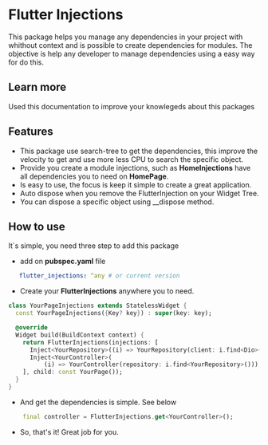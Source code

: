 # Flutter Injections
This package helps you manage any dependencies in your project with whithout context and is possible to create dependencies for modules. The objective is help any developer to manage dependencies using a easy way for do this.

## Learn more

Used this documentation to improve your knowlegeds about this packages

## Features

- This package use search-tree to get the dependencies, this improve the velocity to get and use more less CPU to search the specific object.
- Provide you create a module injections, such as __HomeInjections__ have all dependencies you to need on __HomePage__.
- Is easy to use, the focus is keep it simple to create a great application.
- Auto dispose when you remove the FlutterInjection on your Widget Tree.
- You can dispose a specific object using __dispose<T> method.


## How to use
 It`s simple, you need three step to add this package

 - add on __pubspec.yaml__ file
```yaml
   flutter_injections: ^any # or current version
```
- Create your __FlutterInjections__ anywhere you to need.

``` dart
class YourPageInjections extends StatelessWidget {
  const YourPageInjections({Key? key}) : super(key: key);

  @override
  Widget build(BuildContext context) {
    return FlutterInjections(injections: [
      Inject<YourRepository>((i) => YourRepository(client: i.find<Dio>())),
      Inject<YourController>(
          (i) => YourController(repository: i.find<YourRepository>())),
    ], child: const YourPage());
  }
}
``` 

  - And get the dependencies is simple. See below

```dart
    final controller = FlutterInjections.get<YourController>();
```  

  - So, that's it! Great job for you.

